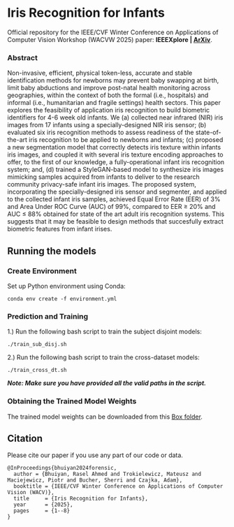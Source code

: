# Iris Recognition for Infants 

Official repository for the IEEE/CVF Winter Conference on Applications of Computer Vision Workshop (WACVW 2025) paper: **IEEEXplore | [ArXiv](https://arxiv.org/abs/2501.01375)**.

### Abstract
Non-invasive, efficient, physical token-less, accurate and stable identification methods for newborns may prevent baby swapping at birth, limit baby abductions and improve post-natal health monitoring across geographies, within the context of both the formal (i.e., hospitals) and informal (i.e., humanitarian and fragile settings) health sectors. This paper explores the feasibility of application iris recognition to build biometric identifiers for 4-6 week old infants. We (a) collected near infrared (NIR) iris images from 17 infants using a specially-designed NIR iris sensor; (b) evaluated six iris recognition methods to assess readiness of the state-of-the-art iris recognition to be applied to newborns and infants; (c) proposed a new segmentation model that correctly detects iris texture within infants iris images, and coupled it with several iris texture encoding approaches to offer, to the first of our knowledge, a fully-operational infant iris recognition system; and, (d) trained a StyleGAN-based model to synthesize iris images mimicking samples acquired from infants to deliver to the research community privacy-safe infant iris images. The proposed system, incorporating the specially-designed iris sensor and segmenter, and applied to the collected infant iris samples, achieved Equal Error Rate (EER) of 3\% and Area Under ROC Curve (AUC) of 99\%, compared to EER ≥ 20\% and AUC ≤ 88\% obtained for state of the art adult iris recognition systems. This suggests that it may be feasible to design methods that succesfully extract biometric features from infant irises.

## Running the models

### Create Environment
Set up Python environment using Conda:

``
conda env create -f environment.yml
``

### Prediction and Training
1.) Run the following bash script to train the subject disjoint models:

``
./train_sub_disj.sh
``

2.) Run the following bash script to train the cross-dataset models:

``
./train_cross_dt.sh
``

***Note: Make sure you have provided all the valid paths in the script.***

### Obtaining the Trained Model Weights
The trained model weights can be downloaded from this [Box folder](https://notredame.box.com/s/5nugb0k602d28va3exlkzkec2wzokyh3).

## Citation
Please cite our paper if you use any part of our code or data.

```
@InProceedings{bhuiyan2024forensic,
  author = {Bhuiyan, Rasel Ahmed and Trokielewicz, Mateusz and Maciejewicz, Piotr and Bucher, Sherri and Czajka, Adam},
  booktitle = {IEEE/CVF Winter Conference on Applications of Computer Vision (WACV)},
  title     = {Iris Recognition for Infants},
  year      = {2025},
  pages     = {1--8}
}
```

